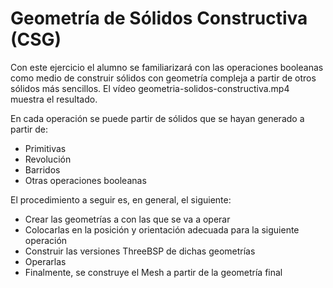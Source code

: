 # Geometría de Sólidos Constructiva (CSG)

Con este ejercicio el alumno se familiarizará con las operaciones booleanas como medio de construir sólidos con geometría compleja a partir de otros sólidos más sencillos. El vídeo geometria-solidos-constructiva.mp4 muestra el resultado.

En cada operación se puede partir de sólidos que se hayan generado a partir de:
- Primitivas
- Revolución
- Barridos
- Otras operaciones booleanas

El procedimiento a seguir es, en general, el siguiente:
- Crear las geometrías a con las que se va a operar
- Colocarlas en la posición y orientación adecuada para la siguiente operación
- Construir las versiones ThreeBSP de dichas geometrías
- Operarlas
- Finalmente, se construye el Mesh a partir de la geometría final
